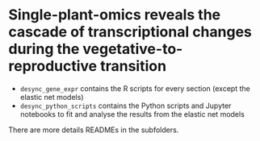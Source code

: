 # Single-plant-omics reveals the cascade of transcriptional changes during the vegetative-to-reproductive transition

- `desync_gene_expr` contains the R scripts for every section (except the elastic net models)
- `desync_python_scripts` contains the Python scripts and Jupyter notebooks to fit and analyse the results from the elastic net models

There are more details READMEs in the subfolders.